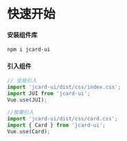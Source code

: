 # 快速开始

#### 安装组件库

```bash
npm i jcard-ui
```

#### 引入组件

```javascript
// 全局引入
import 'jcard-ui/dist/css/index.css';
import JUI from 'jcard-ui';
Vue.use(JUI);

//按需引入
import 'jcard-ui/dist/css/card.css';
import { Card } from 'jcard-ui';
Vue.use(Card);
```
